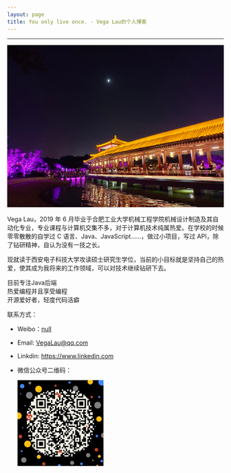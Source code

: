 ```yaml
---
layout: page
title: You only live once. - Vega Lau的个人博客
---
```

---

![](/images/1997-05-18-about-me/head.jpg)

Vega Lau，2019 年 6 月毕业于合肥工业大学机械工程学院机械设计制造及其自动化专业，专业课程与计算机交集不多，对于计算机技术纯属热爱。在学校的时候零零散散的自学过 C 语言、Java、JavaScript……，做过小项目，写过 API，除了钻研精神，自认为没有一技之长。

现就读于西安电子科技大学攻读硕士研究生学位，当前的小目标就是坚持自己的热爱，使其成为我将来的工作领域，可以对技术继续钻研下去。

目前专注Java后端  
热爱编程并且享受编程  
开源爱好者，轻度代码洁癖  

联系方式：

- Weibo：[null](http://weibo.com)
- Email: <VegaLau@qq.com>
- Linkdin: <https://www.linkedin.com>
- 微信公众号二维码：

  ![微信公众号二维码](/images/1997-05-18-about-me/my_wechat.jpg)

